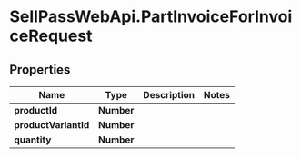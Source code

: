 # SellPassWebApi.PartInvoiceForInvoiceRequest

## Properties

Name | Type | Description | Notes
------------ | ------------- | ------------- | -------------
**productId** | **Number** |  | 
**productVariantId** | **Number** |  | 
**quantity** | **Number** |  | 


